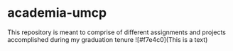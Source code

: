 # academia-umcp
This repository is meant to comprise of different assignments and projects accomplished during my graduation tenure
![#f7e4c0](This is a text)
